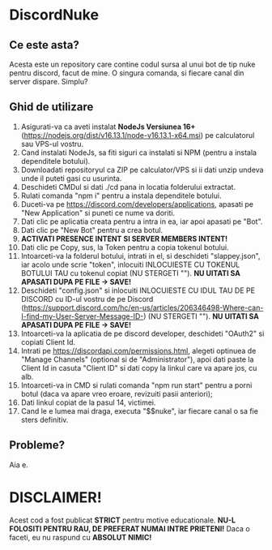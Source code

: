# DiscordNuke

## Ce este asta?
Acesta este un repository care contine codul sursa al unui bot de tip nuke pentru discord, facut de mine. O singura comanda, si fiecare canal din server dispare. Simplu?

## Ghid de utilizare
1. Asigurati-va ca aveti instalat **NodeJs Versiunea 16+** (https://nodejs.org/dist/v16.13.1/node-v16.13.1-x64.msi) pe calculatorul sau VPS-ul vostru.
2. Cand instalati NodeJs, sa fiti siguri ca instalati si NPM (pentru a instala dependitele botului).
3. Downloadati repositoryul ca ZIP pe calculator/VPS si ii dati unzip undeva unde il puteti gasi cu usurinta.
4. Deschideti CMDul si dati ./cd pana in locatia folderului extractat.
5. Rulati comanda "npm i" pentru a instala dependitele botului.
6. Duceti-va pe https://discord.com/developers/applications, apasati pe "New Application" si puneti ce nume va doriti.
7. Dati clic pe aplicatia creata pentru a intra in ea, iar apoi apasati pe "Bot".
8. Dati clic pe "New Bot" pentru a crea botul.
9. **ACTIVATI PRESENCE INTENT SI SERVER MEMBERS INTENT!**
10. Dati clic pe Copy, sus, la Token pentru a copia tokenul botului.
11. Intoarceti-va la folderul botului, intrati in el, si deschideti "slappey.json", iar acolo unde scrie "token", inlocuiti INLOCUIESTE CU TOKENUL BOTULUI TAU cu tokenul copiat (NU STERGETI ""). **NU UITATI SA APASATI DUPA PE FILE -> SAVE!**
12. Deschideti "config.json" si inlocuiti INLOCUIESTE CU IDUL TAU DE PE DISCORD cu ID-ul vostru de pe Discord (https://support.discord.com/hc/en-us/articles/206346498-Where-can-I-find-my-User-Server-Message-ID-) (NU STERGETI ""). **NU UITATI SA APASATI DUPA PE FILE -> SAVE!**
13. Intoarceti-va la aplicatia de pe discord developer, deschideti "OAuth2" si copiati Client Id.
14. Intrati pe https://discordapi.com/permissions.html, alegeti optinuea de "Manage Channels" (optional si de "Administrator"), apoi dati paste la Client Id in casuta "Client ID" si dati copy la linkul care va apare jos, cu alb.
15. Intoarceti-va in CMD si rulati comanda "npm run start" pentru a porni botul (daca va apare vreo eroare, revizuiti pasii anteriori);
16. Dati linkul copiat de la pasul 14, victimei.
17. Cand le e lumea mai draga, executa "$$nuke", iar fiecare canal o sa fie sters definitiv.

## Probleme?
Aia e.

# DISCLAIMER!
Acest cod a fost publicat **STRICT** pentru motive educationale. **NU-L FOLOSITI PENTRU RAU, DE PREFERAT NUMAI INTRE PRIETENI!** Daca o faceti, eu nu raspund cu **ABSOLUT NIMIC!**
